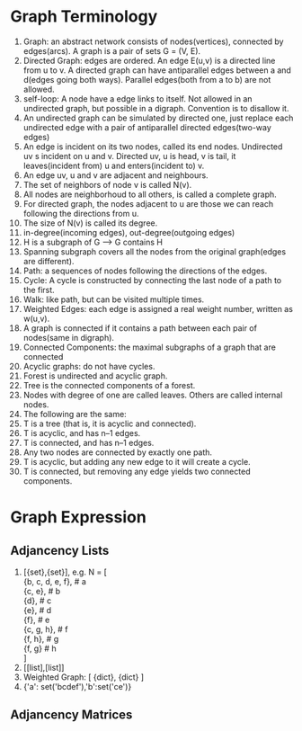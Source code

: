 # Graph Terminology

1. Graph: an abstract network consists of nodes(vertices), connected by edges(arcs). A graph is a pair of sets
G = (V, E).
2. Directed Graph: edges are ordered. An edge E(u,v) is a directed line from u to v. A directed graph can have 
antiparallel edges between a and d(edges going both ways). Parallel edges(both from a to b) are not allowed.
3. self-loop: A node have a edge links to itself. Not allowed in an undirected graph, but possible in a digraph.
Convention is to disallow it.
4. An undirected graph can be simulated by directed one, just replace each undirected edge with a pair of antiparallel
directed edges(two-way edges)
5. An edge is incident on its two nodes, called its end nodes. Undirected uv s incident on u and v.
Directed uv, u is head, v is tail, it leaves(incident from) u and enters(incident to) v.
6. An edge uv, u and v are adjacent and neighbours.
7. The set of neighbors of node v is called N(v).
8. All nodes are neighborhoud to all others, is called a complete graph.
9. For directed graph, the nodes adjacent to u are those we can reach following the directions from u.
10. The size of N(v) is called its degree.
11. in-degree(incoming edges), out-degree(outgoing edges)
12. H is a subgraph of G --> G contains H
13. Spanning subgraph covers all the nodes from the original graph(edges are different).
14. Path: a sequences of nodes following the directions of the edges.
15. Cycle: A cycle is constructed by connecting the last node of a path to the first.
16. Walk: like path, but can be visited multiple times.
17. Weighted Edges: each edge is assigned a real weight number, written as w(u,v).
18. A graph is connected if it contains a path between each pair of nodes(same in digraph).
19. Connected Components: the maximal subgraphs of a graph that are connected
20. Acyclic graphs: do not have cycles.
21. Forest is undirected and acyclic graph. 
22. Tree is the connected components of a forest.
23. Nodes with degree of one are called leaves. Others are called internal nodes.
24. The following are the same:
  1. T is a tree (that is, it is acyclic and connected).
  2. T is acyclic, and has n–1 edges.
  3. T is connected, and has n–1 edges.
  4. Any two nodes are connected by exactly one path.
  5. T is acyclic, but adding any new edge to it will create a cycle.
  6. T is connected, but removing any edge yields two connected components.

# Graph Expression
## Adjancency Lists
1. [{set},{set}], e.g. N = [  
{b, c, d, e, f}, # a  
{c, e}, # b  
{d}, # c  
{e}, # d  
{f}, # e  
{c, g, h}, # f  
{f, h}, # g  
{f, g} # h  
]  
2. [[list],[list]]
3. Weighted Graph: [ {dict}, {dict} ]
4. {'a': set('bcdef'),'b':set('ce')}
## Adjancency Matrices
